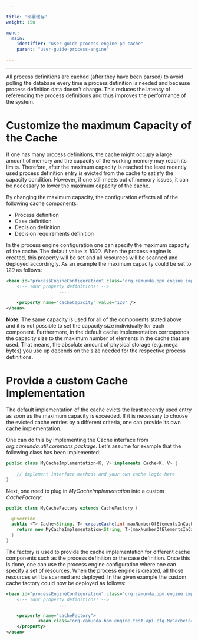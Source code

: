 ```yaml
---

title: '部署缓存'
weight: 150

menu:
  main:
    identifier: "user-guide-process-engine-pd-cache"
    parent: "user-guide-process-engine"

---
```

---

All process definitions are cached (after they have been parsed) to avoid polling the database every time a process definition is needed and because process definition data doesn't change. This reduces the latency of referencing the process definitions and thus improves the performance of the system.

# Customize the maximum Capacity of the Cache

If one has many process definitions, the cache might occupy a large amount of memory and the capacity of the working memory may reach its limits. Therefore, after the maximum capacity is reached the least recently used process definition entry is evicted from the cache to satisfy the capacity condition. However, if one still meets out of memory issues, it can be necessary to lower the maximum capacity of the cache. 

By changing the maximum capacity, the configuration effects all of the following cache components:

 * Process definition
 * Case definition
 * Decision definition
 * Decision requirements definition
   
In the process engine configuration one can specify the maximum capacity of the cache. The default value is *1000*. When the process engine is created, this property will be set and all resources will be scanned and deployed accordingly. As an example the maximum capacity could be set to *120* as follows:

```xml
<bean id="processEngineConfiguration" class="org.camunda.bpm.engine.impl.cfg.StandaloneInMemProcessEngineConfiguration">
	<!-- Your property definitions! -->
					....
					
	<property name="cacheCapacity" value="120" />  
</bean>
```

__Note:__ The same capacity is used for all of the components stated above and it is not possible to set the capacity size individually for each component. Furthermore, in the default cache implementation corresponds the capacity size to the maximum number of elements in the cache that are used. That means, the absolute amount of physical storage (e.g. mega bytes) you use up depends on the size needed for the respective process definitions.


# Provide a custom Cache Implementation

The default implementation of the cache evicts the least recently used entry as soon as the maximum capacity is exceeded. If it is necessary to choose the evicted cache entries by a different criteria, one can provide its own cache implementation.

One can do this by implementing the Cache interface from *org.camunda.util.commons package*. Let's assume for example that the following class has been implemented:

```java
public class MyCacheImplementation<K, V> implements Cache<K, V> {
	
	// implement interface methods and your own cache logic here
}
```

Next, one need to plug in *MyCacheImplementation* into a custom *CacheFactory*:

```java
public class MyCacheFactory extends CacheFactory {

  @Override
  public <T> Cache<String, T> createCache(int maxNumberOfElementsInCache) {
    return new MyCacheImplementation<String, T>(maxNumberOfElementsInCache);
  }
}
```
    
The factory is used to provide the cache implementation for different cache components such as the process definition or the case definition. Once this is done, one can use the process engine configuration where one can specify a set of resources. When the process engine is created, all those resources will be scanned and deployed. In the given example the custom cache factory could now be deployed as follows:

```xml
<bean id="processEngineConfiguration" class="org.camunda.bpm.engine.impl.cfg.StandaloneInMemProcessEngineConfiguration">
	<!-- Your property definitions! -->
					....

	<property name="cacheFactory">
			<bean class="org.camunda.bpm.engine.test.api.cfg.MyCacheFactory" />
	</property>
</bean>
```




